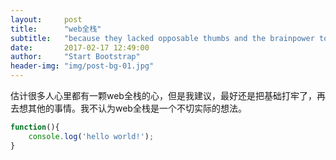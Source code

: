 ```yaml
---
layout:     post
title:      "web全栈"
subtitle:   "because they lacked opposable thumbs and the brainpower to build a space program."
date:       2017-02-17 12:49:00
author:     "Start Bootstrap"
header-img: "img/post-bg-01.jpg"
---
```

估计很多人心里都有一颗web全栈的心，但是我建议，最好还是把基础打牢了，再去想其他的事情。我不认为web全栈是一个不切实际的想法。

```js
function(){
    console.log('hello world!');
}
```